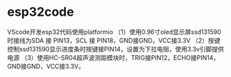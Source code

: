 # esp32code
VScode开发esp32代码使用platformio
（1）使用0.96寸oled显示屏ssd131590时接线为SDA 接 PIN13，SCL 接 PIN18，GND接GND，VCC接3.3V
（2）按键控制ssd131590显示进度条时按键接PIN14，设置为下拉电阻，使用3.3v引脚提供电源
（3）使用HC-SR04超声波测距模块时，TRIG接PIN12，ECHO接PIN14，GND接GND，VCC接3.3V。
